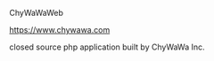 ChyWaWaWeb


  https://www.chywawa.com
  
  closed source php application built by ChyWaWa Inc. 
  
